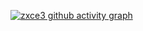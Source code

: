 [![zxce3 github activity graph](https://github-readme-activity-graph.vercel.app/graph?username=zxce3&bg_color=000000&color=ffffff&line=0088cc&point=00c70d&area=true&hide_border=true)](https://github.com/ashutosh00710/github-readme-activity-graph)
